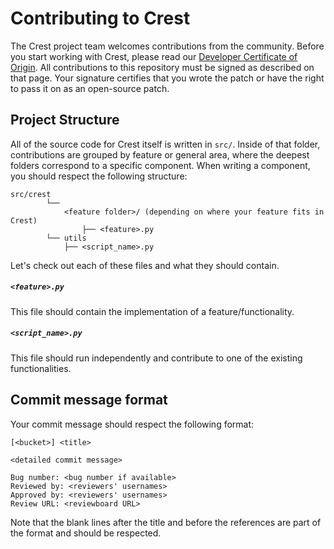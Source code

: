 <!-- Copyright 2020 VMware, Inc.
SPDX-License-Identifier: MIT -->
Contributing to Crest
=======================

The Crest project team welcomes contributions from the community. Before you start working with Crest, please read our [Developer Certificate of Origin](https://cla.vmware.com/dco). All contributions to this repository must be signed as described on that page. Your signature certifies that you wrote the patch or have the right to pass it on as an open-source patch.

Project Structure
-----------------
All of the source code for Crest itself is written in `src/`. Inside of that folder, 
contributions are grouped by feature or general area, where the deepest folders correspond to a 
specific component. When writing a component, you should respect the following structure:
```text
src/crest
        └──
            <feature folder>/ (depending on where your feature fits in Crest)
                ├── <feature>.py
        └── utils
            ├── <script_name>.py
```
Let's check out each of these files and what they should contain.

##### `<feature>.py`
This file should contain the implementation of a feature/functionality.

##### `<script_name>.py`
This file should run independently and contribute to one of the existing functionalities.


Commit message format
---------------------
Your commit message should respect the following format:
```
[<bucket>] <title>

<detailed commit message>

Bug number: <bug number if available>
Reviewed by: <reviewers' usernames>
Approved by: <reviewers' usernames>
Review URL: <reviewboard URL>
```
Note that the blank lines after the title and before the references are part of the format and 
should be respected.